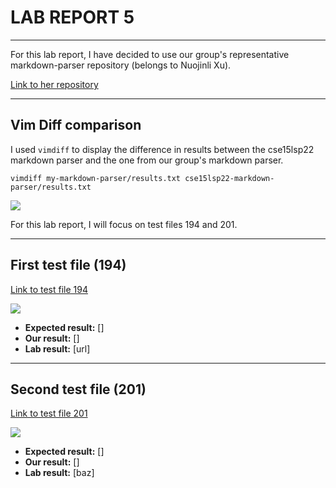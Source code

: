 # LAB REPORT 5

---

For this lab report, I have decided to use our group's representative markdown-parser repository (belongs to Nuojinli Xu). 

[Link to her repository](https://github.com/NuojinliXu/markdown-parser)

---

## Vim Diff comparison

I used ```vimdiff``` to display the difference in results between the cse15lsp22 markdown parser and the one from our group's markdown parser.
```
vimdiff my-markdown-parser/results.txt cse15lsp22-markdown-parser/results.txt
```

![](https://user-images.githubusercontent.com/103203293/173171547-0939c5f7-96e8-4f6f-a90a-aabc9b45c971.png)

For this lab report, I will focus on test files 194 and 201.

---

## First test file (194)

[Link to test file 194](https://github.com/nidhidhamnani/markdown-parser/blob/main/test-files/194.md)

![](https://user-images.githubusercontent.com/103203293/173172181-57e9d97e-3d56-4892-904b-678f98579cd1.png)

- **Expected result:** []
- **Our result:** []
- **Lab result:** [url]

---

## Second test file (201)

[Link to test file 201](https://github.com/nidhidhamnani/markdown-parser/blob/main/test-files/201.md)

![](https://user-images.githubusercontent.com/103203293/173172221-7627b437-8ba6-4dad-b3f5-671bbc13782c.png)

- **Expected result:** []
- **Our result:** []
- **Lab result:** [baz]


